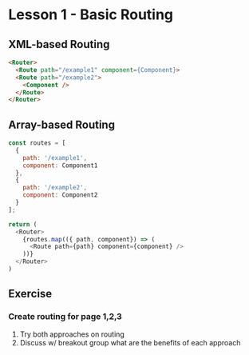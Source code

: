 # Lesson 1 - Basic Routing

## XML-based Routing

```html
<Router>
  <Route path="/example1" component={Component}>
  <Route path="/example2">
    <Component />
  </Route>
</Router>
```

## Array-based Routing
```javascript
const routes = [
  {
    path: '/example1',
    component: Component1
  },
  {
    path: '/example2',
    component: Component2
  }
];

return (
  <Router>
    {routes.map(({ path, component}) => (
      <Route path={path} component={component} />
    ))}
  </Router>
)
```

## Exercise

### Create routing for page 1,2,3
1. Try both approaches on routing
2. Discuss w/ breakout group what are the benefits of each approach